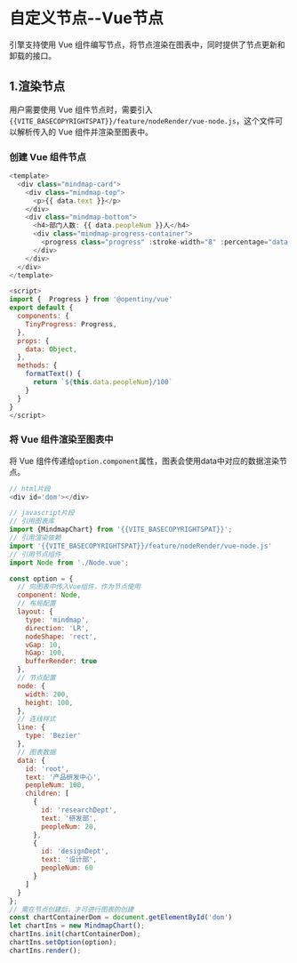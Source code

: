# 自定义节点--Vue节点
引擎支持使用 Vue 组件编写节点，将节点渲染在图表中，同时提供了节点更新和卸载的接口。

## 1.渲染节点
用户需要使用 Vue 组件节点时，需要引入`{{VITE_BASECOPYRIGHTSPAT}}/feature/nodeRender/vue-node.js`，这个文件可以解析传入的 Vue 组件并渲染至图表中。

### 创建 Vue 组件节点
```javascript
<template>
  <div class="mindmap-card">
    <div class="mindmap-top">
      <p>{{ data.text }}</p>
    </div>
    <div class="mindmap-bottom">
      <h4>部门人数: {{ data.peopleNum }}人</h4>
      <div class="mindmap-progress-container">
        <progress class="progress" :stroke-width="8" :percentage="data.peopleNum" :format="formatText"></progress>
      </div>
    </div>
  </div>
</template>

<script>
import {  Progress } from '@opentiny/vue'
export default {
  components: {
    TinyProgress: Progress,
  },
  props: {
    data: Object,
  },
  methods: {
    formatText() {
      return `${this.data.peopleNum}/100`
    }
  }
}
</script>
```
### 将 Vue 组件渲染至图表中
将 Vue 组件传递给`option.component`属性，图表会使用data中对应的数据渲染节点。
```javascript
// html片段
<div id='dom'></div>
```
```javascript
// javascript片段
// 引用图表库
import {MindmapChart} from '{{VITE_BASECOPYRIGHTSPAT}}';
// 引用渲染依赖
import '{{VITE_BASECOPYRIGHTSPAT}}/feature/nodeRender/vue-node.js'
// 引用节点组件
import Node from './Node.vue';

const option = {
  // 向图表中传入Vue组件，作为节点使用
  component: Node,
  // 布局配置
  layout: {
    type: 'mindmap',
    direction: 'LR',
    nodeShape: 'rect',
    vGap: 10,
    hGap: 100,
    bufferRender: true
  },
  // 节点配置
  node: {
    width: 200,
    height: 100,
  },
  // 连线样式
  line: {
    type: 'Bezier'
  },
  // 图表数据
  data: {
    id: 'root',
    text: '产品研发中心',
    peopleNum: 100,
    children: [
      {
        id: 'researchDept',
        text: '研发部',
        peopleNum: 20,
      },
      {
        id: 'designDept',
        text: '设计部',
        peopleNum: 60
      }
    ]
  }
};
// 需在节点创建后，才可进行图表的创建
const chartContainerDom = document.getElementById('dom')
let chartIns = new MindmapChart();
chartIns.init(chartContainerDom); 
chartIns.setOption(option);
chartIns.render();
```



